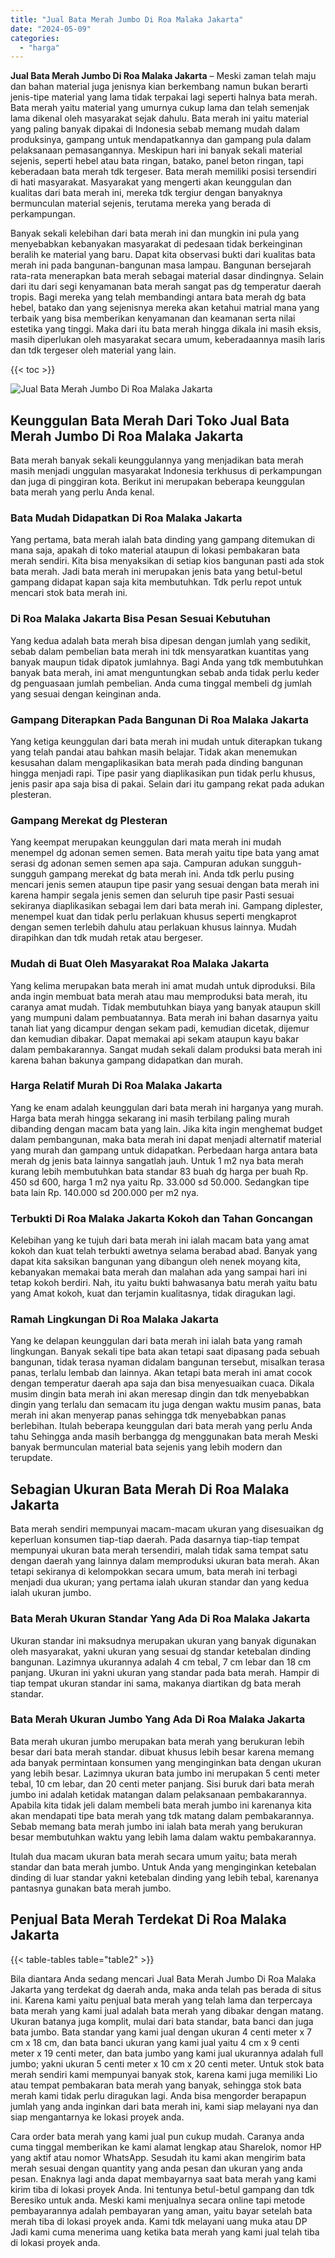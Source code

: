 ```yaml
---
title: "Jual Bata Merah Jumbo Di Roa Malaka Jakarta"
date: "2024-05-09"
categories: 
  - "harga"
---
```


**Jual Bata Merah Jumbo Di Roa Malaka Jakarta** – Meski zaman telah maju dan bahan material juga jenisnya kian berkembang namun bukan berarti jenis-tipe material yang lama tidak terpakai lagi seperti halnya bata merah. Bata merah yaitu material yang umurnya cukup lama dan telah semenjak lama dikenal oleh masyarakat sejak dahulu. Bata merah ini yaitu material yang paling banyak dipakai di Indonesia sebab memang mudah dalam produksinya, gampang untuk mendapatkannya dan gampang pula dalam pelaksanaan pemasangannya. Meskipun hari ini banyak sekali material sejenis, seperti hebel atau bata ringan, batako, panel beton ringan, tapi keberadaan bata merah tdk tergeser. Bata merah memiliki posisi tersendiri di hati masyarakat. Masyarakat yang mengerti akan keunggulan dan kualitas dari bata merah ini, mereka tdk tergiur dengan banyaknya bermunculan material sejenis, terutama mereka yang berada di perkampungan.

Banyak sekali kelebihan dari bata merah ini dan mungkin ini pula yang menyebabkan kebanyakan masyarakat di pedesaan tidak berkeinginan beralih ke material yang baru. Dapat kita observasi bukti dari kualitas bata merah ini pada bangunan-bangunan masa lampau. Bangunan bersejarah rata-rata menerapkan bata merah sebagai material dasar dindingnya. Selain dari itu dari segi kenyamanan bata merah sangat pas dg temperatur daerah tropis. Bagi mereka yang telah membandingi antara bata merah dg bata hebel, batako dan yang sejenisnya mereka akan ketahui matrial mana yang terbaik yang bisa memberikan kenyamanan dan keamanan serta nilai estetika yang tinggi. Maka dari itu bata merah hingga dikala ini masih eksis, masih diperlukan oleh masyarakat secara umum, keberadaannya masih laris dan tdk tergeser oleh material yang lain.

{{< toc >}}

![Jual Bata Merah Jumbo Di Roa Malaka Jakarta](/images/jual-bata-merah-36.png)

## Keunggulan Bata Merah Dari Toko Jual Bata Merah Jumbo Di Roa Malaka Jakarta

Bata merah banyak sekali keunggulannya yang menjadikan bata merah masih menjadi unggulan masyarakat Indonesia terkhusus di perkampungan dan juga di pinggiran kota. Berikut ini merupakan beberapa keunggulan bata merah yang perlu Anda kenal.

### Bata Mudah Didapatkan Di Roa Malaka Jakarta

Yang pertama, bata merah ialah bata dinding yang gampang ditemukan di mana saja, apakah di toko material ataupun di lokasi pembakaran bata merah sendiri. Kita bisa menyaksikan di setiap kios bangunan pasti ada stok bata merah. Jadi bata merah ini merupakan jenis bata yang betul-betul gampang didapat kapan saja kita membutuhkan. Tdk perlu repot untuk mencari stok bata merah ini.

### Di Roa Malaka Jakarta Bisa Pesan Sesuai Kebutuhan

Yang kedua adalah bata merah bisa dipesan dengan jumlah yang sedikit, sebab dalam pembelian bata merah ini tdk mensyaratkan kuantitas yang banyak maupun tidak dipatok jumlahnya. Bagi Anda yang tdk membutuhkan banyak bata merah, ini amat menguntungkan sebab anda tidak perlu keder dg penguasaan jumlah pembelian. Anda cuma tinggal membeli dg jumlah yang sesuai dengan keinginan anda.

### Gampang Diterapkan Pada Bangunan Di Roa Malaka Jakarta

Yang ketiga keunggulan dari bata merah ini mudah untuk diterapkan tukang yang telah pandai atau bahkan masih belajar. Tidak akan menemukan kesusahan dalam mengaplikasikan bata merah pada dinding bangunan hingga menjadi rapi. Tipe pasir yang diaplikasikan pun tidak perlu khusus, jenis pasir apa saja bisa di pakai. Selain dari itu gampang rekat pada adukan plesteran.

### Gampang Merekat dg Plesteran

Yang keempat merupakan keunggulan dari mata merah ini mudah menempel dg adonan semen semen. Bata merah yaitu tipe bata yang amat serasi dg adonan semen semen apa saja. Campuran adukan sungguh-sungguh gampang merekat dg bata merah ini. Anda tdk perlu pusing mencari jenis semen ataupun tipe pasir yang sesuai dengan bata merah ini karena hampir segala jenis semen dan seluruh tipe pasir Pasti sesuai sekiranya diaplikasikan sebagai lem dari bata merah ini. Gampang diplester, menempel kuat dan tidak perlu perlakuan khusus seperti mengkaprot dengan semen terlebih dahulu atau perlakuan khusus lainnya. Mudah dirapihkan dan tdk mudah retak atau bergeser.

### Mudah di Buat Oleh Masyarakat Roa Malaka Jakarta

Yang kelima merupakan bata merah ini amat mudah untuk diproduksi. Bila anda ingin membuat bata merah atau mau memproduksi bata merah, itu caranya amat mudah. Tidak membutuhkan biaya yang banyak ataupun skill yang mumpuni dalam pembuatannya. Bata merah ini bahan dasarnya yaitu tanah liat yang dicampur dengan sekam padi, kemudian dicetak, dijemur dan kemudian dibakar. Dapat memakai api sekam ataupun kayu bakar dalam pembakarannya. Sangat mudah sekali dalam produksi bata merah ini karena bahan bakunya gampang didapatkan dan murah.

### Harga Relatif Murah Di Roa Malaka Jakarta

Yang ke enam adalah keunggulan dari bata merah ini harganya yang murah. Harga bata merah hingga sekarang ini masih terbilang paling murah dibanding dengan macam bata yang lain. Jika kita ingin menghemat budget dalam pembangunan, maka bata merah ini dapat menjadi alternatif material yang murah dan gampang untuk didapatkan. Perbedaan harga antara bata merah dg jenis bata lainnya sangatlah jauh. Untuk 1 m2 nya bata merah kurang lebih membutuhkan bata standar 83 buah dg harga per buah Rp. 450 sd 600, harga 1 m2 nya yaitu Rp. 33.000 sd 50.000. Sedangkan tipe bata lain Rp. 140.000 sd 200.000 per m2 nya.

### Terbukti Di Roa Malaka Jakarta Kokoh dan Tahan Goncangan

Kelebihan yang ke tujuh dari bata merah ini ialah macam bata yang amat kokoh dan kuat telah terbukti awetnya selama berabad abad. Banyak yang dapat kita saksikan bangunan yang dibangun oleh nenek moyang kita, kebanyakan memakai bata merah dan malahan ada yang sampai hari ini tetap kokoh berdiri. Nah, itu yaitu bukti bahwasanya batu merah yaitu batu yang Amat kokoh, kuat dan terjamin kualitasnya, tidak diragukan lagi.

### Ramah Lingkungan Di Roa Malaka Jakarta

Yang ke delapan keunggulan dari bata merah ini ialah bata yang ramah lingkungan. Banyak sekali tipe bata akan tetapi saat dipasang pada sebuah bangunan, tidak terasa nyaman didalam bangunan tersebut, misalkan terasa panas, terlalu lembab dan lainnya. Akan tetapi bata merah ini amat cocok dengan temperatur daerah apa saja dan bisa menyesuaikan cuaca. Dikala musim dingin bata merah ini akan meresap dingin dan tdk menyebabkan dingin yang terlalu dan semacam itu juga dengan waktu musim panas, bata merah ini akan menyerap panas sehingga tdk menyebabkan panas berlebihan. Itulah beberapa keunggulan dari bata merah yang perlu Anda tahu Sehingga anda masih berbangga dg menggunakan bata merah Meski banyak bermunculan material bata sejenis yang lebih modern dan terupdate.

## Sebagian Ukuran Bata Merah Di Roa Malaka Jakarta

Bata merah sendiri mempunyai macam-macam ukuran yang disesuaikan dg keperluan konsumen tiap-tiap daerah. Pada dasarnya tiap-tiap tempat mempunyai ukuran bata merah tersendiri, malah tidak sama tempat satu dengan daerah yang lainnya dalam memproduksi ukuran bata merah. Akan tetapi sekiranya di kelompokkan secara umum, bata merah ini terbagi menjadi dua ukuran; yang pertama ialah ukuran standar dan yang kedua ialah ukuran jumbo.

### Bata Merah Ukuran Standar Yang Ada Di Roa Malaka Jakarta

Ukuran standar ini maksudnya merupakan ukuran yang banyak digunakan oleh masyarakat, yakni ukuran yang sesuai dg standar ketebalan dinding bangunan. Lazimnya ukurannya adalah 4 cm tebal, 7 cm lebar dan 18 cm panjang. Ukuran ini yakni ukuran yang standar pada bata merah. Hampir di tiap tempat ukuran standar ini sama, makanya diartikan dg bata merah standar.

### Bata Merah Ukuran Jumbo Yang Ada Di Roa Malaka Jakarta

Bata merah ukuran jumbo merupakan bata merah yang berukuran lebih besar dari bata merah standar. dibuat khusus lebih besar karena memang ada banyak permintaan konsumen yang menginginkan bata dengan ukuran yang lebih besar. Lazimnya ukuran bata jumbo ini merupakan 5 centi meter tebal, 10 cm lebar, dan 20 centi meter panjang. Sisi buruk dari bata merah jumbo ini adalah ketidak matangan dalam pelaksanaan pembakarannya. Apabila kita tidak jeli dalam membeli bata merah jumbo ini karenanya kita akan mendapati tipe bata merah yang tdk matang dalam pembakarannya. Sebab memang bata merah jumbo ini ialah bata merah yang berukuran besar membutuhkan waktu yang lebih lama dalam waktu pembakarannya.

Itulah dua macam ukuran bata merah secara umum yaitu; bata merah standar dan bata merah jumbo. Untuk Anda yang menginginkan ketebalan dinding di luar standar yakni ketebalan dinding yang lebih tebal, karenanya pantasnya gunakan bata merah jumbo.

## Penjual Bata Merah Terdekat Di Roa Malaka Jakarta

{{< table-tables table="table2" >}}

Bila diantara Anda sedang mencari Jual Bata Merah Jumbo Di Roa Malaka Jakarta yang terdekat dg daerah anda, maka anda telah pas berada di situs ini. Karena kami yaitu penjual bata merah yang telah lama dan terpercaya bata merah yang kami jual adalah bata merah yang dibakar dengan matang. Ukuran batanya juga komplit, mulai dari bata standar, bata banci dan juga bata jumbo. Bata standar yang kami jual dengan ukuran 4 centi meter x 7 cm x 18 cm, dan bata banci ukuran yang kami jual yaitu 4 cm x 9 centi meter x 19 centi meter, dan bata jumbo yang kami jual ukurannya adalah full jumbo; yakni ukuran 5 centi meter x 10 cm x 20 centi meter. Untuk stok bata merah sendiri kami mempunyai banyak stok, karena kami juga memiliki Lio atau tempat pembakaran bata merah yang banyak, sehingga stok bata merah kami tidak perlu diragukan lagi. Anda bisa mengorder berapapun jumlah yang anda inginkan dari bata merah ini, kami siap melayani nya dan siap mengantarnya ke lokasi proyek anda.

Cara order bata merah yang kami jual pun cukup mudah. Caranya anda cuma tinggal memberikan ke kami alamat lengkap atau Sharelok, nomor HP yang aktif atau nomor WhatsApp. Sesudah itu kami akan mengirim bata merah sesuai dengan quantity yang anda pesan dan ukuran yang anda pesan. Enaknya lagi anda dapat membayarnya saat bata merah yang kami kirim tiba di lokasi proyek Anda. Ini tentunya betul-betul gampang dan tdk Beresiko untuk anda. Meski kami menjualnya secara online tapi metode pembayarannya adalah pembayaran yang aman, yaitu bayar setelah bata merah tiba di lokasi proyek anda. Kami tdk melayani uang muka atau DP Jadi kami cuma menerima uang ketika bata merah yang kami jual telah tiba di lokasi proyek anda.
